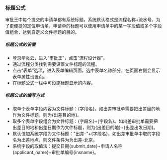 ### 标题公式

审批王中每个提交的申请单都有系统标题，系统默认格式是流程名称+流水号。为了更便捷的定位申请单，申请单的标题可以使用申请单中的某一字段值或多个字段值组合，达到自定义文件标题的目的。

##### 标题公式的设置
- 登录华炎云，进入“审批王”，点击“流程设计器”。
- 通过流程分类找到需要设置文件标题的流程。
- 点击“表单”选项，进入表单编辑页面，选中表单名称部分，在页面右侧会显示表单属性设置页。
- 在标题公式一栏中可设施标题显示的内容。

##### 标题公式的编写方式

- 取单个表单字段内容为文件标题：{字段名}。如出差审批单需要把出差目的地作为文件标题，则为{出差目的地}。
- 取多个表单字段组合为文件标题：{字段名}+{字段名}。如出差审批单需要把出差目的地和出差日期作为文件标题，则为{出差目的地}+{出差出发日期}。
- 默认值加系统字段为文件标题："出差-"+{字段名}。如出差审批单中取的字段名为出差地点，则文件条件为为出差-北京。
- 系统字段的取值法：提交日期{submit_date}+申请人名称{applicant_name}+审批单编号{insname}。

